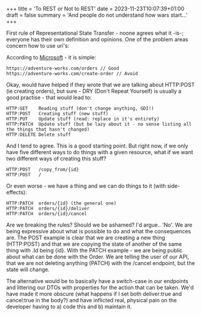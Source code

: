 +++
title = 'To REST or Not to REST'
date = 2023-11-23T10:07:39+01:00
draft = false
summary = 'And people do not understand how wars start...'
+++

First rule of Representational State Transfer - noone agrees what it -is-; everyone has their own definition and opinions. One of the problem areas concern how to use uri's:

According to [Microsoft](https://learn.microsoft.com/en-us/azure/architecture/best-practices/api-design#organize-the-api-design-around-resources) - it is simple:

    https://adventure-works.com/orders // Good
    https://adventure-works.com/create-order // Avoid

Okay, would have helped if they wrote that we are talking about HTTP:POST (ie creating orders), but sure - DRY (Don't Repeat Yourself) is usually a good practise - that would lead to:

    HTTP:GET    Reading stuff (don't change anything, GDI!)
    HTTP:POST   Creating stuff (new stuff)
    HTTP:PUT    Update stuff (read: replace in it's entirety)
    HTTP:PATCH  Update stuff (but be lazy about it - no sense listing all the things that hasn't changed)
    HTTP:DELETE Delete stuff

And I tend to agree. This is a good starting point. But right now, if we only have five different ways to do things with a given resource, what if we want two different ways of creating this stuff?

    HTTP:POST   /copy_from/{id}
    HTTP:POST   /

Or even worse - we have a thing and we can do things to it (with side-effects):

    HTTP:PATCH  orders/{id} (the general one)
    HTTP:PATCH  orders/{id}/deliver
    HTTP:PATCH  orders/{id}/cancel

Are we breaking the rules? Should we be ashamed? I'd argue.. 'No'. We are being expressive about what is possible to do and what the consequences are. The POST example is clear that we are creating a new thing (HTTP:POST) and that we are copying the state of another of the same thing with .Id being {id}. With the PATCH example - we are being public about what can be done with the Order. We are telling the user of our API, that we are not deleting anything (PATCH) with the /cancel endpoint, but the state will change.

The alternative would be to basically have a switch-case in our endpoints and littering our DTOs with properties for the action that can be taken. We'd have made it more obscure (what happens if I set both deliver:true and cancel:true in the body?) and have inflicted real, physical pain on the developer having to a) code this and b) maintain it. 